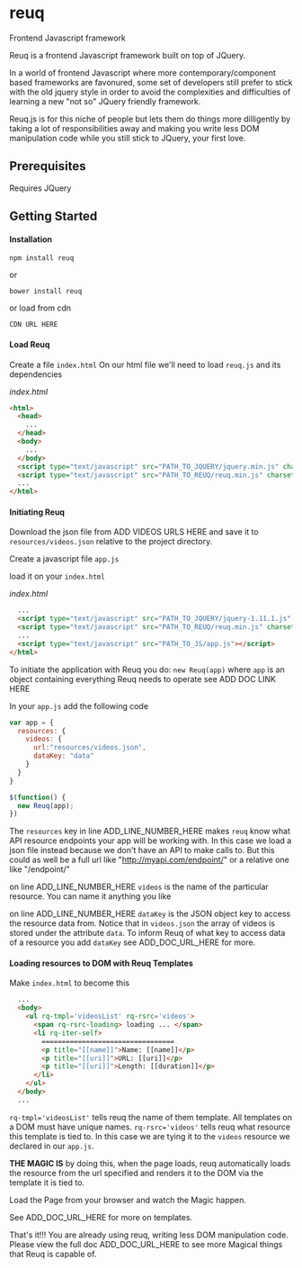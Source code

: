 # reuq
Frontend Javascript framework

Reuq is a frontend Javascript framework built on top of JQuery.

In a world of frontend Javascript where more contemporary/component based frameworks are favonured, some set of
developers still prefer to stick with the old jquery style in order to avoid the complexities and difficulties
of learning a new "not so" JQuery friendly framework.

Reuq.js is for this niche of people but lets them do things more dilligently by taking a lot of responsibilities away
and making you write less DOM manipulation code while you still stick to JQuery, your first love.

## Prerequisites
Requires JQuery

## Getting Started

#### Installation
`npm install reuq`

or

`bower install reuq`

or load from cdn

`CDN URL HERE`

#### Load Reuq
Create a file `index.html`
On our html file we'll need to load `reuq.js` and its dependencies

*index.html*
```html
<html>
  <head>
    ...
  </head>
  <body>
    ...
  </body>
  <script type="text/javascript" src="PATH_TO_JQUERY/jquery.min.js" charset="utf-8"></script>
  <script type="text/javascript" src="PATH_TO_REUQ/reuq.min.js" charset="utf-8"></script>
  ...
</html>
```

#### Initiating Reuq
Download the json file from ADD VIDEOS URLS HERE and save it to `resources/videos.json` relative
to the project directory.

Create a javascript file `app.js`

load it on your `index.html`

*index.html*
```html
  ...
  <script type="text/javascript" src="PATH_TO_JQUERY/jquery-1.11.1.js" charset="utf-8"></script>
  <script type="text/javascript" src="PATH_TO_REUQ/reuq.min.js" charset="utf-8"></script>
  ...
  <script type="text/javascript" src="PATH_TO_JS/app.js"></script>
</html>
```

To initiate the application with Reuq you do:
`new Reuq(app)` where `app` is an object containing everything Reuq needs to operate
see ADD DOC LINK HERE

In your  `app.js` add the following code

```javascript
var app = {
  resources: {
    videos: {
      url:"resources/videos.json",
      dataKey: "data"
    }
  }
}

$(function() {
  new Reuq(app);
})
```

The `resources` key in line ADD_LINE_NUMBER_HERE makes `reuq` know what API resource endpoints your app
will be working with. In this case we load a json file instead because we don't have an API to make calls to.
But this could as well be a full url like "http://myapi.com/endpoint/" or a relative one like "/endpoint/"

on line ADD_LINE_NUMBER_HERE `videos` is the name of the particular resource. You can name it anything you like

on line ADD_LINE_NUMBER_HERE `dataKey` is the JSON object key to access the resource data from. Notice that in `videos.json`
the array of videos is stored under the attribute `data`. To inform Reuq of what key to access data of a resource you add `dataKey`
see ADD_DOC_URL_HERE for more.

#### Loading resources to DOM with Reuq Templates

Make `index.html` to become this

```html
  ...
  <body>
    <ul rq-tmpl='videosList' rq-rsrc='videos'>
      <span rq-rsrc-loading> loading ... </span>
      <li rq-iter-self>
        =================================
        <p title="[[name]]">Name: [[name]]</p>
        <p title="[[uri]]">URL: [[uri]]</p>
        <p title="[[uri]]">Length: [[duration]]</p>
      </li>
    </ul>
  </body>
  ...
```
`rq-tmpl='videosList'` tells reuq the name of them template. All templates on a DOM must have unique names.
`rq-rsrc='videos'` tells reuq what resource this template is tied to. In this case we are tying it to the `videos`
resource we declared in our `app.js`.

**THE MAGIC IS** by doing this, when the page loads, reuq automatically loads the resource
from the url specified and renders it to the DOM via the template it is tied to.

Load the Page from your browser and watch the Magic happen.

See ADD_DOC_URL_HERE for more on templates.

That's it!!! You are already using reuq, writing less DOM manipulation code. Please view the full doc ADD_DOC_URL_HERE to
see more Magical things that Reuq is capable of.

